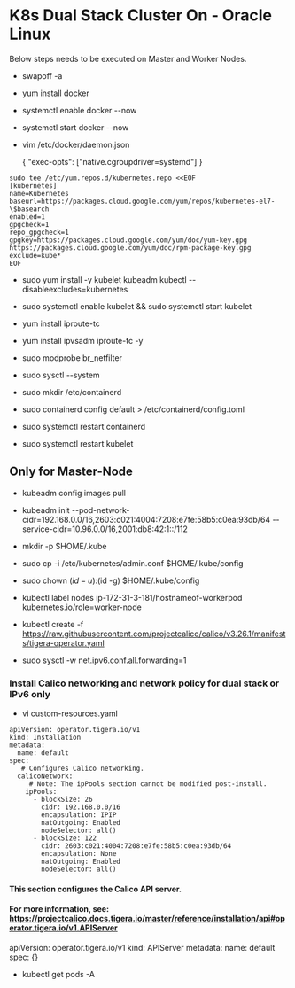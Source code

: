# K8s Dual Stack Cluster On - Oracle Linux 

Below steps needs to be executed on Master and Worker Nodes. 

- swapoff -a
- yum install docker
- systemctl enable docker --now
- systemctl start docker --now
 
- vim /etc/docker/daemon.json

    {
    "exec-opts": ["native.cgroupdriver=systemd"]
    }

```
sudo tee /etc/yum.repos.d/kubernetes.repo <<EOF
[kubernetes]
name=Kubernetes
baseurl=https://packages.cloud.google.com/yum/repos/kubernetes-el7-\$basearch
enabled=1
gpgcheck=1
repo_gpgcheck=1
gpgkey=https://packages.cloud.google.com/yum/doc/yum-key.gpg https://packages.cloud.google.com/yum/doc/rpm-package-key.gpg
exclude=kube*
EOF
```
- sudo yum install -y kubelet kubeadm kubectl --disableexcludes=kubernetes
- sudo systemctl enable kubelet && sudo systemctl start kubelet
 
- yum install iproute-tc
- yum install ipvsadm iproute-tc -y
 
- sudo modprobe br_netfilter
- sudo sysctl --system
- sudo mkdir /etc/containerd
- sudo containerd config default > /etc/containerd/config.toml
- sudo systemctl restart containerd
- sudo systemctl restart kubelet
 
## Only for Master-Node

- kubeadm config images pull
 
- kubeadm init --pod-network-cidr=192.168.0.0/16,2603:c021:4004:7208:e7fe:58b5:c0ea:93db/64 --service-cidr=10.96.0.0/16,2001:db8:42:1::/112
 
- mkdir -p $HOME/.kube
- sudo cp -i /etc/kubernetes/admin.conf $HOME/.kube/config
- sudo chown $(id -u):$(id -g) $HOME/.kube/config
 
- kubectl label nodes ip-172-31-3-181/hostnameof-workerpod kubernetes.io/role=worker-node
 
- kubectl create -f https://raw.githubusercontent.com/projectcalico/calico/v3.26.1/manifests/tigera-operator.yaml
 
- sudo sysctl -w net.ipv6.conf.all.forwarding=1
 
### Install Calico networking and network policy for dual stack or IPv6 only 

- vi custom-resources.yaml

```
apiVersion: operator.tigera.io/v1
kind: Installation
metadata:
  name: default
spec:
   # Configures Calico networking.
  calicoNetwork:
     # Note: The ipPools section cannot be modified post-install.
    ipPools:
      - blockSize: 26
        cidr: 192.168.0.0/16
        encapsulation: IPIP
        natOutgoing: Enabled
        nodeSelector: all()
      - blockSize: 122
        cidr: 2603:c021:4004:7208:e7fe:58b5:c0ea:93db/64
        encapsulation: None
        natOutgoing: Enabled
        nodeSelector: all()
```
 
#### This section configures the Calico API server.
#### For more information, see: https://projectcalico.docs.tigera.io/master/reference/installation/api#operator.tigera.io/v1.APIServer

apiVersion: operator.tigera.io/v1
kind: APIServer
metadata:
  name: default
spec: {}
 
- kubectl get pods -A 
